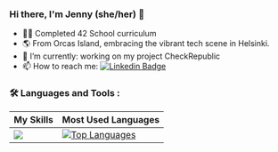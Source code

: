 ### Hi there, I'm Jenny (she/her) 👋

- 👩‍⚕️ Completed 42 School curriculum
- 🌎 From Orcas Island, embracing the vibrant tech scene in Helsinki.
- 🌱 I’m currently: working on my project CheckRepublic
- 📫 How to reach me: [![Linkedin Badge](https://img.shields.io/badge/LinkedIn-blue?style=flat&logo=Linkedin&logoColor=white)]([https://www.linkedin.com/in//](https://www.linkedin.com/in/jenny-boucher-technurse/))

### :hammer_and_wrench: Languages and Tools :

| My Skills                            |Most Used Languages                           |
|----------------------------------------|--------------------------------------|
| [![](https://skillicons.dev/icons?i=c,cpp,python,js,html,css,git,bash,figma,latex,vscode,docker,django,postgres&perline=7)]() | [![Top Languages](https://github-readme-stats.vercel.app/api/top-langs/?username=jboucher154&bg_color=000000&text_color=ffffff)]()


<!--
![Your GitHub Stats](https://github-readme-stats.vercel.app/api?username=jboucher154&show_icons=true&count_private=true&hide=prs&theme=radical)
<div>

  <img src="https://github.com/devicons/devicon/blob/master/icons/c/c-original.svg" title="C" alt="C" width="40" height="40"/>&nbsp;
  <img src="https://github.com/devicons/devicon/blob/master/icons/cplusplus/cplusplus-original.svg" title="CPP" alt="Cplusplus" width="40" height="40"/>&nbsp;
  <img src="https://github.com/devicons/devicon/blob/master/icons/javascript/javascript-original.svg" title="JavaScript" alt="JavaScript" width="40" height="40"/>&nbsp;
  <img src="https://github.com/devicons/devicon/blob/master/icons/html5/html5-original.svg" title="HTML5" alt="HTML" width="40" height="40"/>&nbsp;
  <img src="https://github.com/devicons/devicon/blob/master/icons/css3/css3-plain-wordmark.svg"  title="CSS3" alt="CSS" width="40" height="40"/>&nbsp;
  <img src="https://github.com/devicons/devicon/blob/master/icons/figma/figma-original.svg" title="Figma" alt="Figma" width="40" height="40"/>&nbsp;
  <img src="https://github.com/devicons/devicon/blob/master/icons/godot/godot-original.svg" title="Godot" alt="Godot" width="40" height="40"/>&nbsp;
  <img src="https://github.com/devicons/devicon/blob/master/icons/git/git-original.svg" title="Git" alt="Git" width="40" height="40"/>&nbsp;
    <img src="https://github.com/devicons/devicon/blob/master/icons/bash/bash-original.svg" title="bash" alt="bash" width="40" height="40"/>&nbsp;
  <img src="https://github.com/devicons/devicon/blob/master/icons/latex/latex-original.svg" title="Latex" alt="Latex" width="40" height="40"/>&nbsp;

</div>
**jboucher154/jboucher154** is a ✨ _special_ ✨ repository because its `README.md` (this file) appears on your GitHub profile.

Here are some ideas to get you started:

- 🔭 I’m currently working on ...
- 👯 I’m looking to collaborate on ...
- 🤔 I’m looking for help with ...
- 💬 Ask me about ...
- ⚡ Fun fact: ...
-->
